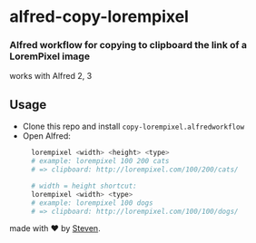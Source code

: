 # alfred-copy-lorempixel
### Alfred workflow for copying to clipboard the link of a LoremPixel image

works with Alfred 2, 3

## Usage
- Clone this repo and install `copy-lorempixel.alfredworkflow`
- Open Alfred:
  ```bash
    lorempixel <width> <height> <type>
    # example: lorempixel 100 200 cats
    # => clipboard: http://lorempixel.com/100/200/cats/

    # width = height shortcut:
    lorempixel <width> <type>
    # example: lorempixel 100 dogs
    # => clipboard: http://lorempixel.com/100/100/dogs/
  ```

made with &#x2764; by [Steven](https://github.com/iamstevendao).